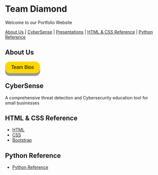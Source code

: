 # Team Diamond

Welcome to our Portfolio Website

[About Us](#about-us) | [CyberSense](#cybersense) | [Presentations](presentations.md) | [HTML & CSS Reference](#html--css-reference) | [Python Reference](#python-reference)

## About Us

<a href="https://KyleHubbs008.github.io/CS410_Diamond/team_bios.html" style="text-decoration: none;">
    <button style="
        display: inline-block;
        padding: 10px 20px;
        font-size: 16px;
        cursor: pointer;
        text-align: center;
        text-decoration: none;
        outline: none;
        color: #000;
        background-color: #FFD700;
        border: none;
        border-radius: 15px;
        box-shadow: 0 9px #999;
        transition: background-color 0.3s ease;">
        Team Bios
    </button>
</a>

<script>
    document.querySelector('button').addEventListener('mousedown', function() {
        this.style.backgroundColor = '#FFEC8B';
    });
    document.querySelector('button').addEventListener('mouseup', function() {
        this.style.backgroundColor = '#FFD700';
    });
</script>


## CyberSense

A comprehensive threat detection and Cybersecurity education tool for small businesses


## HTML & CSS Reference

  - [HTML](https://www.w3schools.com/html/default.asp)
  - [CSS](https://www.w3schools.com/css/default.asp)
  - [Bootstrap](https://www.w3schools.com/bootstrap5/index.php)


## Python Reference

  - [Python Reference](https://docs.python.org/3/reference/index.html)


